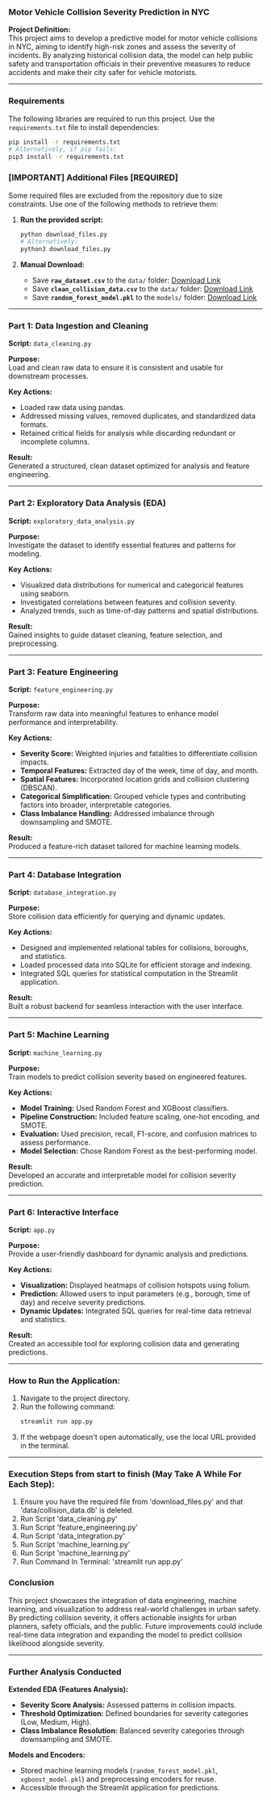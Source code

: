### Motor Vehicle Collision Severity Prediction in NYC

**Project Definition:**  
This project aims to develop a predictive model for motor vehicle collisions in NYC, aiming to identify high-risk zones and assess the severity of incidents. By analyzing historical collision data, the model can help public safety and transportation officials in their preventive measures to reduce accidents and make their city safer for vehicle motorists.

---

### Requirements

The following libraries are required to run this project. Use the `requirements.txt` file to install dependencies:

```bash
pip install -r requirements.txt
# Alternatively, if pip fails:
pip3 install -r requirements.txt
```

### [IMPORTANT] Additional Files [REQUIRED]

Some required files are excluded from the repository due to size constraints. Use one of the following methods to retrieve them:

1. **Run the provided script:**
   ```bash
   python download_files.py
   # Alternatively:
   python3 download_files.py
   ```

2. **Manual Download:**
   - Save **`raw_dataset.csv`** to the `data/` folder: [Download Link](https://drive.google.com/uc?id=15QJIa6AxucXFIwCEITNL_uioh8cEj8Er)
   - Save **`clean_collision_data.csv`** to the `data/` folder: [Download Link](https://drive.google.com/uc?id=12YVvDoTXSMhq65jYXiDpLW0pvLY-J8M1)
   - Save **`random_forest_model.pkl`** to the `models/` folder: [Download Link](https://drive.google.com/uc?id=1dwqypIt_eLYZM1tM8UR7g7HBuwxy17df)

---

### Part 1: Data Ingestion and Cleaning  
**Script:** `data_cleaning.py`  

**Purpose:**  
Load and clean raw data to ensure it is consistent and usable for downstream processes.  

**Key Actions:**  
- Loaded raw data using pandas.  
- Addressed missing values, removed duplicates, and standardized data formats.  
- Retained critical fields for analysis while discarding redundant or incomplete columns.  

**Result:**  
Generated a structured, clean dataset optimized for analysis and feature engineering.

---

### Part 2: Exploratory Data Analysis (EDA)  
**Script:** `exploratory_data_analysis.py`  

**Purpose:**  
Investigate the dataset to identify essential features and patterns for modeling.  

**Key Actions:**  
- Visualized data distributions for numerical and categorical features using seaborn.  
- Investigated correlations between features and collision severity.  
- Analyzed trends, such as time-of-day patterns and spatial distributions.  

**Result:**  
Gained insights to guide dataset cleaning, feature selection, and preprocessing.

---

### Part 3: Feature Engineering  
**Script:** `feature_engineering.py`  

**Purpose:**  
Transform raw data into meaningful features to enhance model performance and interpretability.  

**Key Actions:**  
- **Severity Score:** Weighted injuries and fatalities to differentiate collision impacts.  
- **Temporal Features:** Extracted day of the week, time of day, and month.  
- **Spatial Features:** Incorporated location grids and collision clustering (DBSCAN).  
- **Categorical Simplification:** Grouped vehicle types and contributing factors into broader, interpretable categories.  
- **Class Imbalance Handling:** Addressed imbalance through downsampling and SMOTE.  

**Result:**  
Produced a feature-rich dataset tailored for machine learning models.

---

### Part 4: Database Integration  
**Script:** `database_integration.py`  

**Purpose:**  
Store collision data efficiently for querying and dynamic updates.  

**Key Actions:**  
- Designed and implemented relational tables for collisions, boroughs, and statistics.  
- Loaded processed data into SQLite for efficient storage and indexing.  
- Integrated SQL queries for statistical computation in the Streamlit application.  

**Result:**  
Built a robust backend for seamless interaction with the user interface.

---

### Part 5: Machine Learning  
**Script:** `machine_learning.py`  

**Purpose:**  
Train models to predict collision severity based on engineered features.  

**Key Actions:**  
- **Model Training:** Used Random Forest and XGBoost classifiers.  
- **Pipeline Construction:** Included feature scaling, one-hot encoding, and SMOTE.  
- **Evaluation:** Used precision, recall, F1-score, and confusion matrices to assess performance.  
- **Model Selection:** Chose Random Forest as the best-performing model.  

**Result:**  
Developed an accurate and interpretable model for collision severity prediction.

---

### Part 6: Interactive Interface  
**Script:** `app.py`  

**Purpose:**  
Provide a user-friendly dashboard for dynamic analysis and predictions.  

**Key Actions:**  
- **Visualization:** Displayed heatmaps of collision hotspots using folium.  
- **Prediction:** Allowed users to input parameters (e.g., borough, time of day) and receive severity predictions.  
- **Dynamic Updates:** Integrated SQL queries for real-time data retrieval and statistics.  

**Result:**  
Created an accessible tool for exploring collision data and generating predictions.

---

### How to Run the Application:

1. Navigate to the project directory.  
2. Run the following command:  
   ```bash
   streamlit run app.py
   ```
3. If the webpage doesn't open automatically, use the local URL provided in the terminal.  
---
### Execution Steps from start to finish (May Take A While For Each Step):
1. Ensure you have the required file from 'download_files.py' and that 'data/collision_data.db' is deleted.
2. Run Script 'data_cleaning.py'
3. Run Script 'feature_engineering.py'
4. Run Script 'data_integration.py'
5. Run Script 'machine_learning.py'
5. Run Script 'machine_learning.py'
6. Run Command In Terminal: 'streamlit run app.py'

### Conclusion

This project showcases the integration of data engineering, machine learning, and visualization to address real-world challenges in urban safety. By predicting collision severity, it offers actionable insights for urban planners, safety officials, and the public. Future improvements could include real-time data integration and expanding the model to predict collision likelihood alongside severity.

---

### Further Analysis Conducted  

**Extended EDA (Features Analysis):**  
- **Severity Score Analysis:** Assessed patterns in collision impacts.  
- **Threshold Optimization:** Defined boundaries for severity categories (Low, Medium, High).  
- **Class Imbalance Resolution:** Balanced severity categories through downsampling and SMOTE.  

**Models and Encoders:**  
- Stored machine learning models (`random_forest_model.pkl`, `xgboost_model.pkl`) and preprocessing encoders for reuse.  
- Accessible through the Streamlit application for predictions.  
